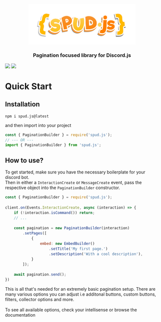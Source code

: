 
<p align='center'>
    <img src="assets/spud logo.png" width='70%'>
    <h3 align='center'>Pagination focused library for Discord.js</h3>
</p>
<a href='https://discord.gg/EsfbnxTdej'><img src='https://img.shields.io/discord/925648118530314280?color=5865F2&logo=discord&logoColor=white'></a>
<a href=''><img src='https://img.shields.io/npm/d18m/spud.js'></a>

# Quick Start

## Installation
```
npm i spud.js@latest
```
and then import into your project
```ts
const { PaginationBuilder } = require('spud.js');
// --- OR ---
import { PaginationBuilder } from 'spud.js';
```

## How to use?
To get started, make sure you have the necessary boilerplate for your discord bot. 
<br>
Then in either a `InteractionCreate` or `MessageCreate` event, pass the respective object into the `PaginationBuilder` constructor.

```js
const { PaginationBuilder } = require('spud.js');

client.on(Events.InteractionCreate, async (interaction) => {
    if (!interaction.isCommand()) return;   
    // ...

    const pagination = new PaginationBuilder(interaction)
        .setPages([
            {
                embed: new EmbedBuilder()
                    .setTitle('My first page.')
                    .setDescription('With a cool description'),
            }
        ]);
    
    await pagination.send();
})
```

This is all that's needed for an extremely basic pagination setup. There are many various options you can adjust i.e additonal buttons, custom buttons, filters, collector options and more.
<br><br>
To see all available options, check your intellisense or browse the documentation